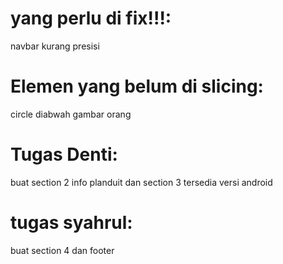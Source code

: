 <h1> yang perlu di fix!!!: </h1>
navbar kurang presisi
<h1> Elemen yang belum di slicing:</h1>
circle diabwah gambar orang
<h1> Tugas Denti:</h1>
buat section 2 info planduit dan section 3 tersedia versi android
<h1>tugas syahrul:</h1>
buat section 4 dan footer
